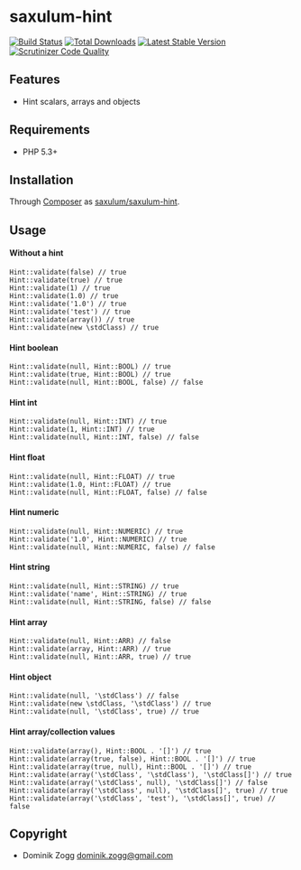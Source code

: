 # saxulum-hint

[![Build Status](https://api.travis-ci.org/saxulum/saxulum-hint.png?branch=master)](https://travis-ci.org/saxulum/saxulum-hint)
[![Total Downloads](https://poser.pugx.org/saxulum/saxulum-hint/downloads.png)](https://packagist.org/packages/saxulum/saxulum-hint)
[![Latest Stable Version](https://poser.pugx.org/saxulum/saxulum-hint/v/stable.png)](https://packagist.org/packages/saxulum/saxulum-hint)
[![Scrutinizer Code Quality](https://scrutinizer-ci.com/g/saxulum/saxulum-hint/badges/quality-score.png?b=master)](https://scrutinizer-ci.com/g/saxulum/saxulum-hint/?branch=master)

## Features

 * Hint scalars, arrays and objects


## Requirements

 * PHP 5.3+


## Installation

Through [Composer](http://getcomposer.org) as [saxulum/saxulum-hint][1].


## Usage

#### Without a hint

``` {.php}
Hint::validate(false) // true
Hint::validate(true) // true
Hint::validate(1) // true
Hint::validate(1.0) // true
Hint::validate('1.0') // true
Hint::validate('test') // true
Hint::validate(array()) // true
Hint::validate(new \stdClass) // true
```

#### Hint boolean

``` {.php}
Hint::validate(null, Hint::BOOL) // true
Hint::validate(true, Hint::BOOL) // true
Hint::validate(null, Hint::BOOL, false) // false
```

#### Hint int

``` {.php}
Hint::validate(null, Hint::INT) // true
Hint::validate(1, Hint::INT) // true
Hint::validate(null, Hint::INT, false) // false
```

#### Hint float

``` {.php}
Hint::validate(null, Hint::FLOAT) // true
Hint::validate(1.0, Hint::FLOAT) // true
Hint::validate(null, Hint::FLOAT, false) // false
```

#### Hint numeric

``` {.php}
Hint::validate(null, Hint::NUMERIC) // true
Hint::validate('1.0', Hint::NUMERIC) // true
Hint::validate(null, Hint::NUMERIC, false) // false
```

#### Hint string

``` {.php}
Hint::validate(null, Hint::STRING) // true
Hint::validate('name', Hint::STRING) // true
Hint::validate(null, Hint::STRING, false) // false
```

#### Hint array

``` {.php}
Hint::validate(null, Hint::ARR) // false
Hint::validate(array, Hint::ARR) // true
Hint::validate(null, Hint::ARR, true) // true
```

#### Hint object

``` {.php}
Hint::validate(null, '\stdClass') // false
Hint::validate(new \stdClass, '\stdClass') // true
Hint::validate(null, '\stdClass', true) // true
```

#### Hint array/collection values
``` {.php}
Hint::validate(array(), Hint::BOOL . '[]') // true
Hint::validate(array(true, false), Hint::BOOL . '[]') // true
Hint::validate(array(true, null), Hint::BOOL . '[]') // true
Hint::validate(array('\stdClass', '\stdClass'), '\stdClass[]') // true
Hint::validate(array('\stdClass', null), '\stdClass[]') // false
Hint::validate(array('\stdClass', null), '\stdClass[]', true) // true
Hint::validate(array('\stdClass', 'test'), '\stdClass[]', true) // false
```


## Copyright

* Dominik Zogg <dominik.zogg@gmail.com>


[1]: https://packagist.org/packages/saxulum/saxulum-hint